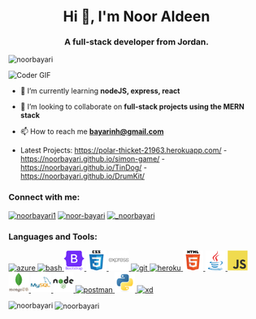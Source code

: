 <h1 align="center">Hi 👋, I'm Noor Aldeen</h1>
<h3 align="center">A full-stack developer from Jordan.</h3>

<p align="left"> <img src="https://komarev.com/ghpvc/?username=noorbayari" alt="noorbayari" /> </p>

 <img src="https://gist.github.com/Prince-Shivaram/106aa0f37f016eda7ec65de5acb90471/raw/760aff1fe331f8a445d4573aa88fd2ec16e72b83/My-work.gif" alt="Coder GIF" >

- 🌱 I’m currently learning **nodeJS, express, react**

- 👯 I’m looking to collaborate on **full-stack projects using the MERN stack**

- 📫 How to reach me **bayarinh@gmail.com**

- Latest Projects: https://polar-thicket-21963.herokuapp.com/ - https://noorbayari.github.io/simon-game/ - https://noorbayari.github.io/TinDog/ - https://noorbayari.github.io/DrumKit/

<p align="left">
<h3 align="left">Connect with me:</h3>
<a href="https://twitter.com/noorbayari1" target="blank"><img align="center" src="https://cdn.jsdelivr.net/npm/simple-icons@3.0.1/icons/twitter.svg" alt="noorbayari1" height="30" width="40" /></a>
<a href="https://linkedin.com/in/noor-bayari" target="blank"><img align="center" src="https://cdn.jsdelivr.net/npm/simple-icons@3.0.1/icons/linkedin.svg" alt="noor-bayari" height="30" width="40" /></a>
<a href="https://instagram.com/_noorbayari" target="blank"><img align="center" src="https://cdn.jsdelivr.net/npm/simple-icons@3.0.1/icons/instagram.svg" alt="_noorbayari" height="30" width="40" /></a>
</p>

<h3 align="left">Languages and Tools:</h3>
<p align="left"> <a href="https://azure.microsoft.com/en-in/" target="_blank"> <img src="https://www.vectorlogo.zone/logos/microsoft_azure/microsoft_azure-icon.svg" alt="azure" width="40" height="40"/> </a> <a href="https://www.gnu.org/software/bash/" target="_blank"> <img src="https://www.vectorlogo.zone/logos/gnu_bash/gnu_bash-icon.svg" alt="bash" width="40" height="40"/> </a> <a href="https://getbootstrap.com" target="_blank"> <img src="https://raw.githubusercontent.com/devicons/devicon/master/icons/bootstrap/bootstrap-plain-wordmark.svg" alt="bootstrap" width="40" height="40"/> </a> <a href="https://www.w3schools.com/css/" target="_blank"> <img src="https://raw.githubusercontent.com/devicons/devicon/master/icons/css3/css3-original-wordmark.svg" alt="css3" width="40" height="40"/> </a> <a href="https://expressjs.com" target="_blank"> <img src="https://raw.githubusercontent.com/devicons/devicon/master/icons/express/express-original-wordmark.svg" alt="express" width="40" height="40"/> </a> <a href="https://git-scm.com/" target="_blank"> <img src="https://www.vectorlogo.zone/logos/git-scm/git-scm-icon.svg" alt="git" width="40" height="40"/> </a> <a href="https://heroku.com" target="_blank"> <img src="https://www.vectorlogo.zone/logos/heroku/heroku-icon.svg" alt="heroku" width="40" height="40"/> </a> <a href="https://www.w3.org/html/" target="_blank"> <img src="https://raw.githubusercontent.com/devicons/devicon/master/icons/html5/html5-original-wordmark.svg" alt="html5" width="40" height="40"/> </a> <a href="https://www.java.com" target="_blank"> <img src="https://raw.githubusercontent.com/devicons/devicon/master/icons/java/java-original.svg" alt="java" width="40" height="40"/> </a> <a href="https://developer.mozilla.org/en-US/docs/Web/JavaScript" target="_blank"> <img src="https://raw.githubusercontent.com/devicons/devicon/master/icons/javascript/javascript-original.svg" alt="javascript" width="40" height="40"/> </a> <a href="https://www.mongodb.com/" target="_blank"> <img src="https://raw.githubusercontent.com/devicons/devicon/master/icons/mongodb/mongodb-original-wordmark.svg" alt="mongodb" width="40" height="40"/> </a> <a href="https://www.mysql.com/" target="_blank"> <img src="https://raw.githubusercontent.com/devicons/devicon/master/icons/mysql/mysql-original-wordmark.svg" alt="mysql" width="40" height="40"/> </a> <a href="https://nodejs.org" target="_blank"> <img src="https://raw.githubusercontent.com/devicons/devicon/master/icons/nodejs/nodejs-original-wordmark.svg" alt="nodejs" width="40" height="40"/> </a> <a href="https://postman.com" target="_blank"> <img src="https://www.vectorlogo.zone/logos/getpostman/getpostman-icon.svg" alt="postman" width="40" height="40"/> </a> <a href="https://www.python.org" target="_blank"> <img src="https://raw.githubusercontent.com/devicons/devicon/master/icons/python/python-original.svg" alt="python" width="40" height="40"/> </a> <a href="https://www.adobe.com/products/xd.html" target="_blank"> <img src="https://cdn.worldvectorlogo.com/logos/adobe-xd.svg" alt="xd" width="40" height="40"/> </a> </p>

<p><img align="left" src="https://github-readme-stats.vercel.app/api/top-langs/?username=noorbayari&layout=compact" alt="noorbayari" /></p>

<p>&nbsp;<img align="center" src="https://github-readme-stats.vercel.app/api?username=noorbayari&show_icons=true" alt="noorbayari" /></p>
